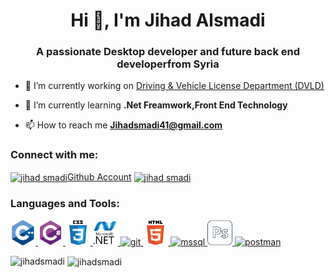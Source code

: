 <h1 align="center">Hi 👋, I'm Jihad Alsmadi</h1>
<h3 align="center">A passionate Desktop developer and future back end developerfrom Syria</h3>



- 🔭 I’m currently working on [Driving & Vehicle License Department (DVLD)](https://github.com/jihadsmadi/DVLD)

- 🌱 I’m currently learning **.Net Freamwork,Front End Technology**

- 📫 How to reach me **Jihadsmadi41@gmail.com**

<h3 align="left">Connect with me:</h3>
<p align="left">
<a href="https://www.linkedin.com/in/jihad-smadi-902250226/" target="blank"><img align="center" src="https://www.google.com/url?sa=i&url=https%3A%2F%2Fwww.iconfinder.com%2Ficons%2F317750%2Flinkedin_icon&psig=AOvVaw04LZcW2buYjM8uGShg7jHj&ust=1717199080512000&source=images&cd=vfe&opi=89978449&ved=0CBIQjRxqFwoTCMi_zpvHtoYDFQAAAAAdAAAAABAE" alt="jihad smadi" height="30" width="40" />Github Account</a>
<a href="https://www.facebook.com/profile.php?id=100015605954812&mibextid=ZbWKwL" target="blank"><img align="center" src="https://raw.githubusercontent.com/rahuldkjain/github-profile-readme-generator/master/src/images/icons/Social/facebook.svg" alt="jihad smadi" height="30" width="40" /></a>
</p>

<h3 align="left">Languages and Tools:</h3>
<p align="left"> <a href="https://www.w3schools.com/cpp/" target="_blank" rel="noreferrer"> <img src="https://raw.githubusercontent.com/devicons/devicon/master/icons/cplusplus/cplusplus-original.svg" alt="cplusplus" width="40" height="40"/> </a> <a href="https://www.w3schools.com/cs/" target="_blank" rel="noreferrer"> <img src="https://raw.githubusercontent.com/devicons/devicon/master/icons/csharp/csharp-original.svg" alt="csharp" width="40" height="40"/> </a> <a href="https://www.w3schools.com/css/" target="_blank" rel="noreferrer"> <img src="https://raw.githubusercontent.com/devicons/devicon/master/icons/css3/css3-original-wordmark.svg" alt="css3" width="40" height="40"/> </a> <a href="https://dotnet.microsoft.com/" target="_blank" rel="noreferrer"> <img src="https://raw.githubusercontent.com/devicons/devicon/master/icons/dot-net/dot-net-original-wordmark.svg" alt="dotnet" width="40" height="40"/> </a> <a href="https://git-scm.com/" target="_blank" rel="noreferrer"> <img src="https://www.vectorlogo.zone/logos/git-scm/git-scm-icon.svg" alt="git" width="40" height="40"/> </a> <a href="https://www.w3.org/html/" target="_blank" rel="noreferrer"> <img src="https://raw.githubusercontent.com/devicons/devicon/master/icons/html5/html5-original-wordmark.svg" alt="html5" width="40" height="40"/> </a> <a href="https://www.microsoft.com/en-us/sql-server" target="_blank" rel="noreferrer"> <img src="https://www.svgrepo.com/show/303229/microsoft-sql-server-logo.svg" alt="mssql" width="40" height="40"/> </a> <a href="https://www.photoshop.com/en" target="_blank" rel="noreferrer"> <img src="https://raw.githubusercontent.com/devicons/devicon/master/icons/photoshop/photoshop-line.svg" alt="photoshop" width="40" height="40"/> </a> <a href="https://postman.com" target="_blank" rel="noreferrer"> <img src="https://www.vectorlogo.zone/logos/getpostman/getpostman-icon.svg" alt="postman" width="40" height="40"/> </a> </p>

<p><img align="left" src="https://github-readme-stats.vercel.app/api/top-langs?username=jihadsmadi&show_icons=true&locale=en&layout=compact" alt="jihadsmadi" /></p>

<p>&nbsp;<img align="center" src="https://github-readme-stats.vercel.app/api?username=jihadsmadi&show_icons=true&locale=en" alt="jihadsmadi" /></p>
